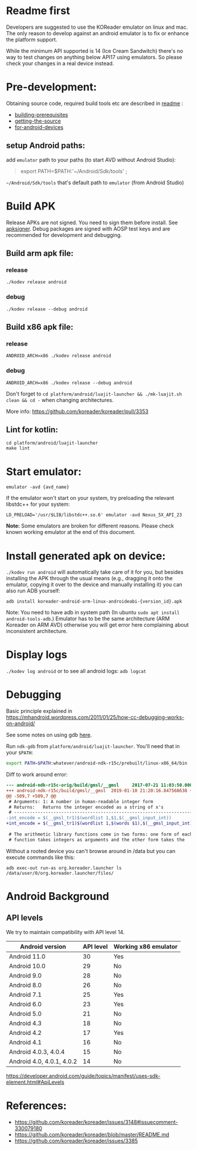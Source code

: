 # Readme first

Developers are suggested to use the KOReader emulator on linux and mac. The only reason to develop against an android emulator is to fix or enhance the platform support.

While the minimum API supported is 14 (Ice Cream Sandwitch) there's no way to test changes on anything below API17 using emulators. So please check your changes in a real device instead.

# Pre-development:
Obtaining source code, required build tools etc are described in [readme](https://github.com/koreader/koreader/blob/master/README.md) :

* [building-prerequisites](https://github.com/koreader/koreader/blob/master/README.md#building-prerequisites)
* [getting-the-source](https://github.com/koreader/koreader/blob/master/README.md#getting-the-source)
* [for-android-devices](https://github.com/koreader/koreader/blob/master/README.md#for-android-devices)

## setup Android paths:
add `emulator` path to your paths (to start AVD without Android Studio):
> export PATH=$PATH:'~/Android/Sdk/tools' ; 

`~/Android/Sdk/tools` that's default path to `emulator` (from Android Studio)

# Build APK

Release APKs are not signed. You need to sign them before install. See [apksigner](https://developer.android.com/studio/command-line/apksigner). Debug packages are signed with AOSP test keys and are recommended for development and debugging.

## Build arm apk file:

### release
`./kodev release android`

### debug
`./kodev release --debug android`

## Build x86 apk file:

### release
`ANDROID_ARCH=x86 ./kodev release android`

### debug
`ANDROID_ARCH=x86 ./kodev release --debug android`

Don't forget to `cd platform/android/luajit-launcher && ./mk-luajit.sh clean && cd -` when changing architectures.

More info: https://github.com/koreader/koreader/pull/3353

## Lint for kotlin:

```
cd platform/android/luajit-launcher
make lint
```

# Start emulator:
```
emulator -avd {avd_name}
```
If the emulator won't start on your system, try preloading the relevant libstdc++ for your system:
```
LD_PRELOAD='/usr/$LIB/libstdc++.so.6' emulator -avd Nexus_5X_API_23
```

**Note:** Some emulators are broken for different reasons. Please check known working emulator at the end of this document.

# Install generated apk on device:
`./kodev run android` will automatically take care of it for you, but besides installing the APK through the usual means (e.g., dragging it onto the emulator, copying it over to the device and manually installing it) you can also run ADB yourself:

```
adb install koreader-android-arm-linux-androideabi-{version_id}.apk
```

Note: You need to have adb in system path (In ubuntu `sudo apt install android-tools-adb`.)
Emulator has to be the same architecture (ARM Koreader on ARM AVD) otherwise you will get error here complaining about inconsistent architecture.

# Display logs
`./kodev log android`
or to see all android logs:
`adb logcat`

# Debugging

Basic principle explained in https://mhandroid.wordpress.com/2011/01/25/how-cc-debugging-works-on-android/

See some notes on using gdb [here](https://github.com/koreader/koreader/issues/3385#issuecomment-453240707).

Run `ndk-gdb` from `platform/android/luajit-launcher`. You'll need that in your `$PATH`:

```sh
export PATH=$PATH:whatever/android-ndk-r15c/prebuilt/linux-x86_64/bin
```

Diff to work around error:
```diff
--- android-ndk-r15c-orig/build/gmsl/__gmsl     2017-07-21 11:03:50.000000000 +0200
+++ android-ndk-r15c/build/gmsl/__gmsl  2019-01-10 21:20:16.847568638 +0100
@@ -509,7 +509,7 @@
 # Arguments: 1: A number in human-readable integer form
 # Returns:   Returns the integer encoded as a string of x's
 # ----------------------------------------------------------------------------
-int_encode = $(__gmsl_tr1)$(wordlist 1,$1,$(__gmsl_input_int))
+int_encode = $(__gmsl_tr1)$(wordlist 1,$(words $1),$(__gmsl_input_int))
 
 # The arithmetic library functions come in two forms: one form of each
 # function takes integers as arguments and the other form takes the
```

Without a rooted device you can't browse around in /data but you can execute commands like this:
```
adb exec-out run-as org.koreader.launcher ls /data/user/0/org.koreader.launcher/files/
```

# Android Background

## API levels

We try to maintain compatibility with API level 14.

Android version | API level | Working x86 emulator
--- | --- | ---
Android 11.0 | 30 | Yes
Android 10.0 | 29 | No
Android 9.0 | 28 | No
Android 8.0 | 26 | No
Android 7.1 | 25 | Yes
Android 6.0 | 23 | Yes
Android 5.0 | 21 | No
Android 4.3 | 18 | No
Android 4.2 | 17 | Yes
Android 4.1 | 16 | No
Android 4.0.3, 4.0.4| 15 | No
Android 4.0, 4.0.1, 4.0.2 | 14 | No

https://developer.android.com/guide/topics/manifest/uses-sdk-element.html#ApiLevels

# References:
* https://github.com/koreader/koreader/issues/3148#issuecomment-330079180
* https://github.com/koreader/koreader/blob/master/README.md
* https://github.com/koreader/koreader/issues/3385
